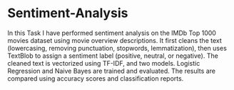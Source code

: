# Sentiment-Analysis
In this Task I have performed sentiment analysis on the IMDb Top 1000 movies dataset using movie overview descriptions. It first cleans the text (lowercasing, removing punctuation, stopwords, lemmatization), then uses TextBlob to assign a sentiment label (positive, neutral, or negative). The cleaned text is vectorized using TF-IDF, and two models. Logistic Regression and Naive Bayes are trained and evaluated. The results are compared using accuracy scores and classification reports.
